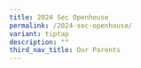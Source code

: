```yaml
---
title: 2024 Sec Openhouse
permalink: /2024-sec-openhouse/
variant: tiptap
description: ""
third_nav_title: Our Parents
---
```


